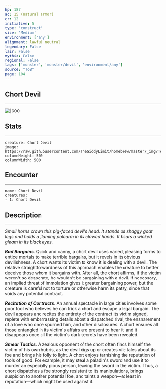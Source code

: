 ```yaml
---
hp: 187
ac: 15 (natural armor)
cr: 12
initiative: 5
type: 'construct'    
size: 'Medium'
environment: ['any']
alignment: lawful neutral
legendary: False
lair: False
mythic: False
regional: False
tags: ['monster', 'monster/devil', 'environment/any']
source: "ToB"
page: 104
---
```


## Chort Devil
---

![|600](https://raw.githubusercontent.com/TheGiddyLimit/homebrew/master/_img/ToB/Chort%20Devil.webp)

## Stats
---

```statblock
creature: Chort Devil
image: https://raw.githubusercontent.com/TheGiddyLimit/homebrew/master/_img/ToB/token/Chort%20Devil.png
columnHeight: 500
columnWidth: 500
```

## Encounter
---

```encounter-table
name: Chort Devil
creatures:
- 1: Chort Devil
```

## Description
---
_Small horns crown this pig-faced devil's head. It stands on shaggy goat legs and holds a flaming polearm in its clawed hands. It bears a wicked gleam in its black eyes._

**_Bad Bargains_**. Quick and canny, a chort devil uses varied, pleasing forms to entice mortals to make terrible bargains, but it revels in its obvious devilishness. A chort wants its victim to know it is dealing with a devil. The relative straightforwardness of this approach enables the creature to better deceive those whom it bargains with. After all, the chort affirms, if the victim weren't so desperate, he wouldn't be bargaining with a devil. If necessary, an implied threat of immolation gives it greater bargaining power, but the creature is careful not to torture or otherwise harm its patsy, since that voids any potential contract.

**_Recitation of Contracts_**. An annual spectacle in large cities involves some poor fool who believes he can trick a chort and escape a legal bargain. The devil appears and recites the entirety of the contract its victim signed, replete with embarrassing details about a dispatched rival, the ensnarement of a love who once spurned him, and other disclosures. A chort ensures all those entangled in its victim's affairs are present to hear it, and it disappears once all the victim's dark secrets have been revealed.

**_Smear Tactics_**. A zealous opponent of the chort often finds himself the victim of his own hubris, as the devil digs up or creates vile tales about its foe and brings his folly to light. A chort enjoys tarnishing the reputation of tools of good. For example, it may steal a paladin's sword and use it to murder an especially pious person, leaving the sword in the victim. Thus, a chort dispatches a foe strongly resistant to its manipulations, brings suspicion to another potential foe, and taints a weapon—at least in reputation—which might be used against it.






